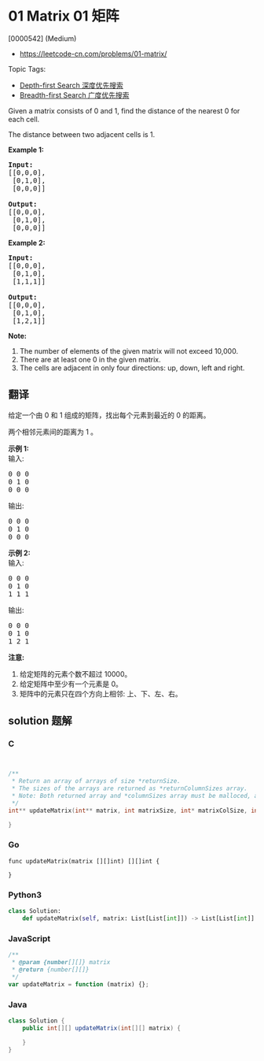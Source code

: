 # 01 Matrix 01 矩阵

[0000542] (Medium)

- https://leetcode-cn.com/problems/01-matrix/

Topic Tags:

- [Depth-first Search 深度优先搜索](https://leetcode-cn.com/tag/depth-first-search/)
- [Breadth-first Search 广度优先搜索](https://leetcode-cn.com/tag/breadth-first-search/)

Given a matrix consists of 0 and 1, find the distance of the nearest 0 for each cell.

The distance between two adjacent cells is 1.

**Example 1:**

<pre><strong>Input:</strong>
[[0,0,0],
 [0,1,0],
 [0,0,0]]

<strong>Output:</strong>
[[0,0,0],
&nbsp;[0,1,0],
&nbsp;[0,0,0]]
</pre>

**Example 2:**

<pre><b>Input:</b>
[[0,0,0],
 [0,1,0],
 [1,1,1]]

<strong>Output:</strong>
[[0,0,0],
 [0,1,0],
 [1,2,1]]
</pre>

**Note:**

1.  The number of elements of the given matrix will not exceed 10,000.
2.  There are at least one 0 in the given matrix.
3.  The cells are adjacent in only four directions: up, down, left and right.

## 翻译

给定一个由 0 和 1 组成的矩阵，找出每个元素到最近的 0 的距离。

两个相邻元素间的距离为 1 。

**示例 1:**  
输入:

<pre>0 0 0
0 1 0
0 0 0
</pre>

输出:

<pre>0 0 0
0 1 0
0 0 0
</pre>

**示例 2:**  
输入:

<pre>0 0 0
0 1 0
1 1 1
</pre>

输出:

<pre>0 0 0
0 1 0
1 2 1
</pre>

**注意:**

1.  给定矩阵的元素个数不超过 10000。
2.  给定矩阵中至少有一个元素是 0。
3.  矩阵中的元素只在四个方向上相邻: 上、下、左、右。

## solution 题解

### C

```c


/**
 * Return an array of arrays of size *returnSize.
 * The sizes of the arrays are returned as *returnColumnSizes array.
 * Note: Both returned array and *columnSizes array must be malloced, assume caller calls free().
 */
int** updateMatrix(int** matrix, int matrixSize, int* matrixColSize, int* returnSize, int** returnColumnSizes){

}


```

### Go

```golang
func updateMatrix(matrix [][]int) [][]int {

}
```

### Python3

```python
class Solution:
    def updateMatrix(self, matrix: List[List[int]]) -> List[List[int]]:

```

### JavaScript

```javascript
/**
 * @param {number[][]} matrix
 * @return {number[][]}
 */
var updateMatrix = function (matrix) {};
```

### Java

```java
class Solution {
    public int[][] updateMatrix(int[][] matrix) {

    }
}
```
